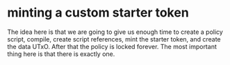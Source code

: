 # minting a custom starter token

The idea here is that we are going to give us enough time to create a policy script, compile, create script references, mint the starter token, and create the data UTxO. After that the policy is locked forever. The most important thing here is that there is exactly one.